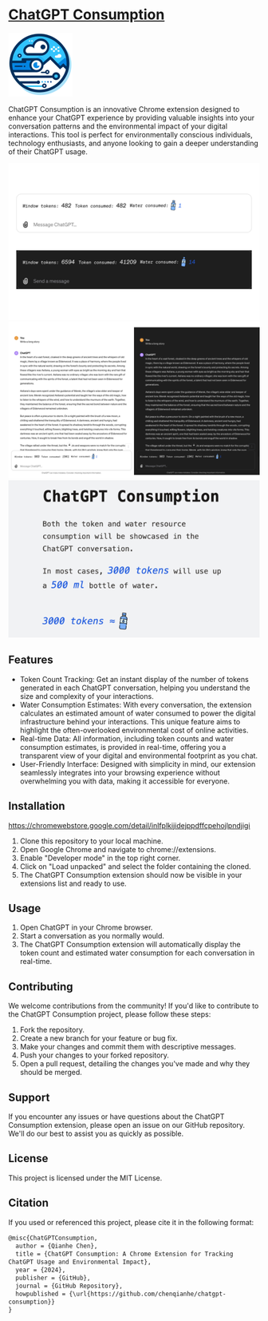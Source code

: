 # [ChatGPT Consumption](https://chromewebstore.google.com/detail/inlfplkijidejppdffcpehojlpndjigi)

![](/images/logo.png)

ChatGPT Consumption is an innovative Chrome extension designed to enhance your ChatGPT experience by providing valuable insights into your conversation patterns and the environmental impact of your digital interactions. This tool is perfect for environmentally conscious individuals, technology enthusiasts, and anyone looking to gain a deeper understanding of their ChatGPT usage.

![](/pics/c1.png)
![](/pics/c2.png)
![](/pics/c3.png)

## Features
- Token Count Tracking: Get an instant display of the number of tokens generated in each ChatGPT conversation, helping you understand the size and complexity of your interactions.
- Water Consumption Estimates: With every conversation, the extension calculates an estimated amount of water consumed to power the digital infrastructure behind your interactions. This unique feature aims to highlight the often-overlooked environmental cost of online activities.
- Real-time Data: All information, including token counts and water consumption estimates, is provided in real-time, offering you a transparent view of your digital and environmental footprint as you chat.
- User-Friendly Interface: Designed with simplicity in mind, our extension seamlessly integrates into your browsing experience without overwhelming you with data, making it accessible for everyone.

## Installation

https://chromewebstore.google.com/detail/inlfplkijidejppdffcpehojlpndjigi

1. Clone this repository to your local machine. 
2. Open Google Chrome and navigate to chrome://extensions. 
3. Enable "Developer mode" in the top right corner. 
4. Click on "Load unpacked" and select the folder containing the cloned. 
5. The ChatGPT Consumption extension should now be visible in your extensions list and ready to use.

## Usage

1. Open ChatGPT in your Chrome browser. 
2. Start a conversation as you normally would. 
3. The ChatGPT Consumption extension will automatically display the token count and estimated water consumption for each conversation in real-time.

## Contributing
We welcome contributions from the community! If you'd like to contribute to the ChatGPT Consumption project, please follow these steps:

1. Fork the repository.
2. Create a new branch for your feature or bug fix. 
3. Make your changes and commit them with descriptive messages. 
4. Push your changes to your forked repository. 
5. Open a pull request, detailing the changes you've made and why they should be merged.

## Support
If you encounter any issues or have questions about the ChatGPT Consumption extension, please open an issue on our GitHub repository. We'll do our best to assist you as quickly as possible.

## License
This project is licensed under the MIT License.

## Citation
If you used or referenced this project, please cite it in the following format:

```text
@misc{ChatGPTConsumption,
  author = {Qianhe Chen},
  title = {ChatGPT Consumption: A Chrome Extension for Tracking ChatGPT Usage and Environmental Impact},
  year = {2024},
  publisher = {GitHub},
  journal = {GitHub Repository},
  howpublished = {\url{https://github.com/chenqianhe/chatgpt-consumption}}
}
```
